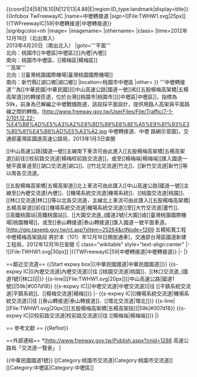 {{coord|24|58|16.10|N|121|13|4.88|E|region:ID_type:landmark|display=title}}
{{Infobox TwFreewayIC
|name=中壢轉接道
|sign=[[File:TWHW1.svg|25px]] {{TWFreewayIC|59|中壢轉接道|中壢轉接道}}   
|signbgcolor=nh
|image=
|imagename=
|othername=
|class=
|time=2012年12月16日（北出南入）<br>2013年4月20日（南出北入）
|goto='''平面'''<br>北向：桃園市[[中壢區|中壢區]][[內壢|內壢]]<br>南向：桃園市中壢區、[[楊梅區|楊梅區]]<br>'''高架'''<br>北向：[[臺灣桃園國際機場|臺灣桃園國際機場]]<br>南向：新竹縣[[湖口鄉|湖口鄉]]
|location=桃園市中壢區
|other=
}}
'''中壢轉接道'''為[[中華民國|中華民國]][[中山高速公路|國道一號]]和[[五股楊梅高架橋|五楊高架道]]的轉接匝道，位於台灣[[桃園市|桃園市]][[中壢區|中壢區]]，指標為59k，前身為已解編之中壢戰備跑道，該段採平面設計，提供用路人高架與平面路線之間的轉換。<ref>[http://www.freeway.gov.tw/UserFiles/File/Traffic/7-1-2/101.12.22-%E4%B8%AD%E5%A3%A2%E8%BD%89%E6%8E%A5%E9%81%93%E3%80%81%E4%B8%AD%E5%A3%A2.jpg 中壢轉接道、中壢 路網示意圖]，交通部臺灣區國道高速公路局，2013年1月3日查閱</ref>

[[中山高速公路|國道一號]]主線南下車流可由此進入[[五股楊梅高架橋|五楊高架道]]前往[[校前路交流道|楊梅校前路交流道]]，或至[[楊梅端|楊梅端]]匯入國道一號平面車道至[[湖口交流道|湖口]]、[[竹北交流道|竹北]]、[[新竹交流道|新竹]]等以南各交流道。

[[五股楊梅高架橋|五楊高架道]]北上車流可由此匯入[[中山高速公路|國道一號]]主線至[[內壢交流道|內壢]]、[[機場系統交流道|機場系統]]、[[桃園交流道|桃園]]、[[林口交流道|林口]]等以北各交流道，主線北上車流可由此匯入[[五股楊梅高架橋|五楊高架道]]前往[[機場系統交流道|機場系統交流道]]至[[大竹交流道|蘆竹]]、[[高鐵桃園站|高鐵桃園站]]、[[大園交流道_(國道2號)|大園]]或[[臺灣桃園國際機場|桃園機場]]，或至[[泰山轉接道|泰山轉接道]]匯入國道一號平面車道。<ref>[http://gip.taneeb.gov.tw/ct.asp?xItem=25264&ctNode=1269 五楊拓寬工程中壢楊梅高架路段 將於本（101）年12月16日開放通車]，交通部台灣區國道新建工程局，2012年12月16日查閱</ref>
{| class="wikitable" style="text-align:center"
|-
![[File:TWHW1.svg|30px]]
|{{TWFreewayIC|59|中壢轉接道|中壢轉接道}}
|-
|}

==鄰近交流道==
{{Start expwy box|[[中華民國國道|中華民國國道]]}}
{{s-expwy IC|[[內壢交流道|內壢交流道]]|往 [[桃園交流道|桃園]]、[[林口交流道_(國道1號)|林口]]||}}
{{s-line|[[File:TWHW1.svg|20px]][[中山高速公路|國道1號]]|59k|#007d18}}
{{s-expwy IC|[[中壢交流道|中壢交流道]]|往 [[平鎮系統交流道|平鎮系統]]、[[楊梅交流道|楊梅]]}}
|-
{{s-expwy IC|[[機場系統交流道|機場系統交流道]]|往 [[泰山轉接道|泰山轉接道]]、[[環北交流道|環北]]}}
{{s-line|[[File:TWHW1.svg|20px]][[五股楊梅高架橋|五楊高架段]]|59k|#007d18}}
{{s-expwy IC|[[校前路交流道|校前路交流道]]|往 [[楊梅端|楊梅端]]}}
|}

== 參考文獻 ==
{{Reflist}}

==外部連結==
*[http://www.freeway.gov.tw/Publish.aspx?cnid=1288 高速公路局「交流道一覽表」 ]

{{中華民國國道1號}}
[[Category:桃園市交流道|Category:桃園市交流道]]
[[Category:中壢區|Category:中壢區]]